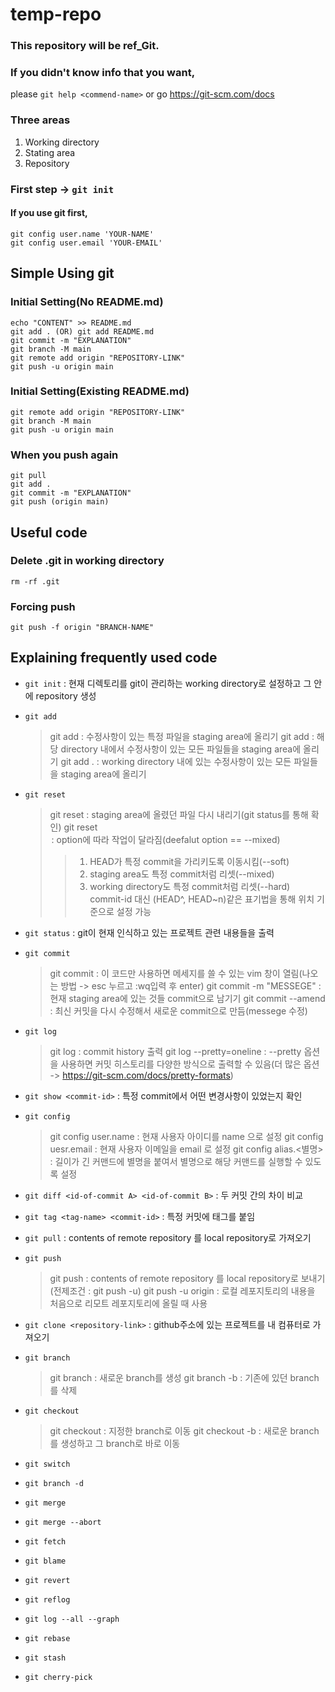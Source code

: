 # temp-repo
### This repository will be ref_Git.
### If you didn't know info that you want,     
please `git help <commend-name>` or go https://git-scm.com/docs
### Three areas
1. Working directory
2. Stating area
3. Repository

### First step -> ` git init `

#### If you use git first,
```
git config user.name 'YOUR-NAME'
git config user.email 'YOUR-EMAIL'
```
## Simple Using git
### Initial Setting(No README.md)
```
echo "CONTENT" >> README.md
git add . (OR) git add README.md
git commit -m "EXPLANATION"
git branch -M main
git remote add origin "REPOSITORY-LINK"
git push -u origin main
```

### Initial Setting(Existing README.md)
```
git remote add origin "REPOSITORY-LINK"
git branch -M main
git push -u origin main
```

### When you push again
```
git pull
git add .
git commit -m "EXPLANATION"
git push (origin main)
```


## Useful code
### Delete .git in working directory
`rm -rf .git`

### Forcing push
`git push -f origin "BRANCH-NAME"`

###  


## Explaining frequently used code
* `git init` : 현재 디렉토리를 git이 관리하는 working directory로 설정하고 그 안에 repository 생성

* `git add`
  > git add <file-name> : 수정사항이 있는 특정 파일을 staging area에 올리기
  > git add <directory-name> : 해당 directory 내에서 수정사항이 있는 모든 파일들을 staging area에 올리기
  > git add . : working directory 내에 있는 수정사항이 있는 모든 파일들을 staging area에 올리기

* `git reset`
  > git reset <file-name> : staging area에 올렸던 파일 다시 내리기(git status를 통해 확인)
  > git reset <option> <commit-id> : option에 따라 작업이 달라짐(deefalut option == --mixed)
  > > 1. HEAD가 특정 commit을 가리키도록 이동시킴(--soft)
  > > 2. staging area도 특정 commit처럼 리셋(--mixed)
  > > 3. working directory도 특정 commit처럼 리셋(--hard)
  > > commit-id 대신 (HEAD^, HEAD~n)같은 표기법을 통해 위치 기준으로 설정 가능
* `git status` : git이 현재 인식하고 있는 프로젝트 관련 내용들을 출력
* `git commit`
  > git commit : 이 코드만 사용하면 메세지를 쓸 수 있는 vim 창이 열림(나오는 방법 -> esc 누르고 :wq입력 후 enter)
  > git commit -m "MESSEGE" : 현재 staging area에 있는 것들 commit으로 남기기
  > git commit --amend : 최신 커밋을 다시 수정해서 새로운 commit으로 만듬(messege 수정)
* `git log`
  > git log : commit history 출력
  > git log --pretty=oneline : --pretty 옵션을 사용하면 커밋 히스토리를 다양한 방식으로 출력할 수 있음(더 많은 옵션 -> https://git-scm.com/docs/pretty-formats)
* `git show <commit-id>` : 특정 commit에서 어떤 변경사항이 있었는지 확인
* `git config`
  > git config user.name <name> : 현재 사용자 아이디를 name 으로 설정
  > git config uesr.email <email> : 현재 사용자 이메일을 email 로 설정
  > git config alias.<별명> <commend> : 길이가 긴 커맨드에 별명을 붙여서 별명으로 해당 커맨드를 실행할 수 있도록 설정
* `git diff <id-of-commit A> <id-of-commit B>` : 두 커밋 간의 차이 비교
* `git tag <tag-name> <commit-id>` : 특정 커밋에 태그를 붙임
* `git pull` : contents of remote repository 를 local repository로 가져오기
* `git push`
  > git push : contents of remote repository 를 local repository로 보내기(전제조건 : git push -u)
  > git push -u origin <branch-name> : 로컬 레포지토리의 내용을 처음으로 리모트 레포지토리에 올릴 때 사용
* `git clone <repository-link>` : github주소에 있는 프로젝트를 내 컴퓨터로 가져오기
* `git branch`
  > git branch <new-branch-name> : 새로운 branch를 생성
  > git branch -b <existing-branch-name> : 기존에 있던 branch를 삭제
* `git checkout`
  > git checkout <existing-branch-name> : 지정한 branch로 이동
  > git checkout -b <new-branch-name> : 새로운 branch를 생성하고 그 branch로 바로 이동
* `git switch`
* `git branch -d`
* `git merge`
* `git merge --abort`
* `git fetch`
* `git blame`
* `git revert`
* `git reflog`
* `git log --all --graph`
* `git rebase`
* `git stash`
* `git cherry-pick`

